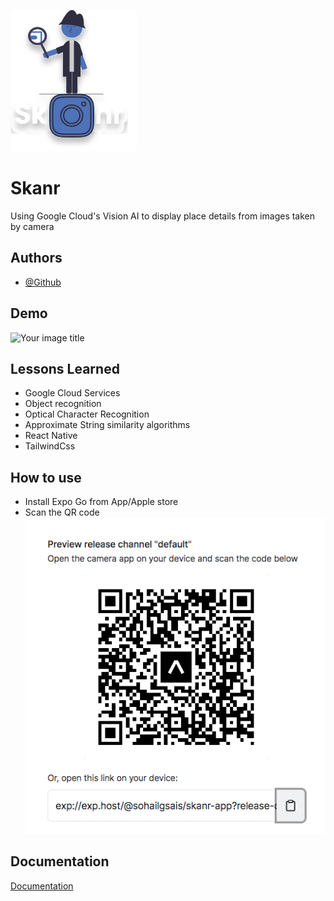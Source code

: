 ![Logo](./assets/logo.svg)

# Skanr

Using Google Cloud's Vision AI to display place details from images taken by camera

## Authors

- [@Github](https://www.github.com/SohailMG)

## Demo
<img src="./skanrDemo.gif" alt="Your image title" width="250"/>

## Lessons Learned

- Google Cloud Services
- Object recognition
- Optical Character Recognition
- Approximate String similarity algorithms
- React Native
- TailwindCss

## How to use

- Install Expo Go from App/Apple store
- Scan the QR code ![QR](./AppQR.png)

## Documentation

[Documentation](https://linktodocumentation)

